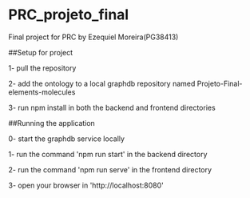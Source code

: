 # PRC_projeto_final

Final project for PRC by Ezequiel Moreira(PG38413)

##Setup for project

1- pull the repository

2- add the ontology to a local graphdb repository named Projeto-Final-elements-molecules

3- run npm install in both the backend and frontend directories

##Running the application

0- start the graphdb service locally

1- run the command 'npm run start' in the backend directory

2- run the command 'npm run serve' in the frontend directory

3- open your browser in 'http://localhost:8080'

